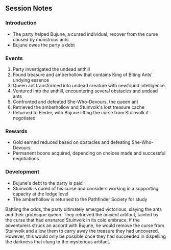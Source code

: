 ## Session Notes

### Introduction
- The party helped Bujune, a cursed individual, recover from the curse caused by monstrous ants
- Bujune owes the party a debt

### Events
1. Party investigated the undead anthill
2. Found treasure and amberhollow that contains King of Biting Ants' undying essence
3. Queen ant transformed into undead creature with newfound intelligence
4. Ventured into the anthill, encountering several obstacles and undead ants
5. Confronted and defeated She-Who-Devours, the queen ant
6. Retrieved the amberhollow and Stuinvolk's lost treasure cache
7. Returned to Eleder, with Bujune lifting the curse from Stuinvolk if negotiated

### Rewards
- Gold earned reduced based on obstacles and defeating She-Who-Devours
- Permanent boons acquired, depending on choices made and successful negotiations

### Development
- Bujune's debt to the party is paid
- Stuinvolk is cured of his curse and considers working in a supporting capacity at the lodge level
- The amberhollow is returned to the Pathfinder Society for study



Battling the odds, the party ultimately emerged victorious, slaying the ants and their grotesque queen. They retrieved the ancient artifact, tainted by the curse that had ensnared Stuinvolk in its cold embrace. If the adventurers struck an accord with Bujune, he would remove the curse from Stuinvolk and allow them to carry away the treasure they had uncovered. However, this would only be possible once they had succeeded in dispelling the darkness that clung to the mysterious artifact.
